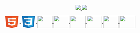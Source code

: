 
<div align="center">
  <a href="https://github.com/karinebarbosa77">
  <img height="180em" src="https://github-readme-stats.vercel.app/api?username=karinebarbosa77&show_icons=true&theme=vue-dark&include_all_commits=true&count_private=true"/>
  <img height="180em" src="https://github-readme-stats.vercel.app/api/top-langs/?username=karinebarbosa77&layout=compact&langs_count=7&theme=vue-dark"/>
</div>

<div style="display: inline_block"><br>
  <img align="center" height="40" width="50" src="https://raw.githubusercontent.com/devicons/devicon/master/icons/html5/html5-original.svg"/>
  <img align="center" height="40" width="50" src="https://raw.githubusercontent.com/devicons/devicon/master/icons/css3/css3-original.svg"/>
  <img align="center" height="40" width="50" src="https://cdn.jsdelivr.net/gh/devicons/devicon/icons/javascript/javascript-original.svg" />
  <img align="center" height="40" width="50" src="https://cdn.jsdelivr.net/gh/devicons/devicon/icons/c/c-original.svg"/>
  <img align="center" height="40" width="50" src="https://cdn.jsdelivr.net/gh/devicons/devicon/icons/cplusplus/cplusplus-original.svg" />
  <img align="center" height="40" width="50" src="https://cdn.jsdelivr.net/gh/devicons/devicon@latest/icons/python/python-original.svg"/>
  <img align="center" height="40" width="50" src="https://cdn.jsdelivr.net/gh/devicons/devicon/icons/java/java-original.svg"/>
  <img align="center" height="40" width="50" src="https://cdn.jsdelivr.net/gh/devicons/devicon@latest/icons/mysql/mysql-original.svg"/>
</div>
